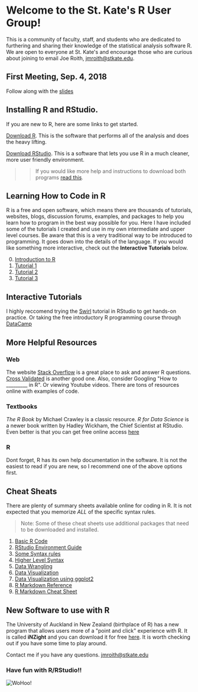 # Welcome to the St. Kate's R User Group!

This is a community of faculty, staff, and students who are dedicated to furthering and sharing their knowledge of the statistical analysis software R. We are open to everyone at St. Kate's and encourage those who are curious about joining to email Joe Roith, jmroith@stkate.edu. 

## First Meeting, Sep. 4, 2018
Follow along with the [slides](FirstMeeting_Slides_nopic.pptx)

## Installing R and RStudio.

If you are new to R, here are some links to get started.

[Download R](https://www.r-project.org/). This is the software that performs all of the analysis and does the heavy lifting.

[Download RStudio](https://www.rstudio.com/). This is a software that lets you use R in a much cleaner, more user friendly environment.


>> If you would like more help and instructions to download both programs [read this](R_download_data_importing.pdf).

## Learning How to Code in R

R is a free and open software, which means there are thousands of tutorials, websites, blogs, discussion forums, examples, and packages to help you learn how to program in the best way possible for you. Here I have included some of the tutorials I created and use in my own intermediate and upper level courses. Be aware that this is a very traditional way to be introduced to programming. It goes down into the details of the language. If you would like something more interactive, check out the **Interactive Tutorials** below.

0. [Introduction to R](IntroR1.pdf)
1. [Tutorial 1](RTutorial_1.pdf)
2. [Tutorial 2](RTutorial_2.pdf)
3. [Tutorial 3](RTutorial_3.pdf)

## Interactive Tutorials

I highly reccomend trying the [Swirl](http://swirlstats.com/) tutorial in RStudio to get hands-on practice.
Or taking the free introductory R programming course through [DataCamp](https://www.datacamp.com/courses/free-introduction-to-r)

## More Helpful Resources
### Web
The website [Stack Overflow](https://stackoverflow.com/) is a great place to ask and answer R questions.
[Cross Validated](https://stats.stackexchange.com/questions/tagged/r) is another good one.
Also, consider Googling "How to _________ in R". Or viewing Youtube videos. There are tons of resources online with examples of code.

### Textbooks
*The R Book* by Michael Crawley is a classic resource.
*R for Data Science* is a newer book written by Hadley Wickham, the Chief Scientist at RStudio. Even better is that you can get free online access [here](http://r4ds.had.co.nz/)

### R
Dont forget, R has its own help documentation in the software. It is not the easiest to read if you are new, so I recommend one of the above options first.

## Cheat Sheats
There are plenty of summary sheets available online for coding in R. It is not expected that you memorize *ALL* of the specific syntax rules. 
> Note: Some of these cheat sheets use additional packages that need to be downloaded and installed.

1. [Basic R Code](BasicRcode.pdf)
2. [RStudio Environment Guide](rstudio-ide.pdf)
3. [Some Syntax rules](syntax.pdf)
4. [Higher Level Syntax](r-cheat-sheet-3.pdf)
5. [Data Wrangling](data-wrangling-cheatsheet.pdf)
6. [Data Visualization](data-visualization-2.1.pdf)
7. [Data Visualization using ggplot2](ggplot2-cheatsheet.pdf)
8. [R Markdown Reference](rmarkdown-reference.pdf)
9. [R Markdown Cheat Sheet](rmarkdown-cheatsheet.pdf)

## New Software to use with R
The University of Auckland in New Zealand (birthplace of R) has a new program that allows users more of a "point and click" experience with R. It is called **iNZight** and you can download it for free [here](https://www.stat.auckland.ac.nz/~wild/iNZight/install/). It is worth checking out if you have some time to play around.

Contact me if you have any questions. jmroith@stkate.edu

### Have fun with R/RStudio!!
![WoHoo!](kermit_statistics.gif)

